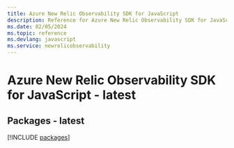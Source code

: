 ```yaml
---
title: Azure New Relic Observability SDK for JavaScript
description: Reference for Azure New Relic Observability SDK for JavaScript
ms.date: 02/05/2024
ms.topic: reference
ms.devlang: javascript
ms.service: newrelicobservability
---
```

# Azure New Relic Observability SDK for JavaScript - latest
## Packages - latest
[!INCLUDE [packages](new-relic-observability-index.md)]